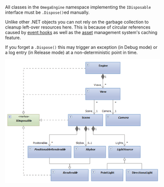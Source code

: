All classes in the `OmegaEngine` namespace implementing the  `IDisposable` interface must be `.Dispose()`ed manually.

Unlike other .NET objects you can not rely on the garbage collection to cleanup left-over resources here. This is because of circular references caused by [event hooks](DeviceLost) as well as the [asset](Asset) management system's caching feature.

If you forget a `.Dispose()` this may trigger an exception (in Debug mode) or a log entry (in Release mode) at a non-deterministic point in time.

![](images/class_diagrams/scene_management.png)